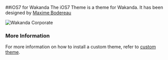 ##iOS7 for Wakanda
The iOS7 Theme is a theme for Wakanda. 
It has been designed by [Maxime Bodereau](http://maxime.bodereau.free.fr/ "- Maxime Bodereau - portfolio")

![Wakanda Corporate](/images/iOS7.png "")


### More Information
For more information on how to install a custom theme, refer to [custom theme](http://doc.wakanda.org/Architecture-of-Wakanda-Applications/Custom-Theme.200-1024475.en.html "Wakanda Doc Center : Custom Theme").